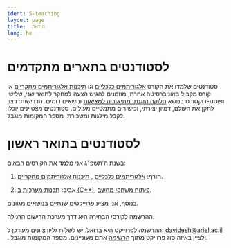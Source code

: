 ```yaml
---
ident: 5-teaching
layout: page
title:  הוראה
lang: he
---
```


# לסטודנטים בתארים מתקדמים

סטודנטים שלמדו את הקורס 
[אלגוריתמים כלכליים][alg-econ]
או
[תיכנות אלגוריתמים מחקריים][alg-research]
 או קורס מקביל באוניברסיטה אחרת,
מוזמנים להגיש הצעה למחקר לתואר שני, שלישי ופוסט-דוקטורט
 בנושא [חלוקה הוגנת: מתיאוריה למציאות][wishlist] ונושאים דומים. 
הדרישות: רצון לתקן את העולם, דמיון יצירתי, וכישורים מתמטיים מעולים.
סטודנטים מצטיינים יוכלו לקבל מילגות ומשכורת.
מספר המקומות מוגבל.


# לסטודנטים בתואר ראשון

בשנת ה'תשפ"ג אני מלמד את הקורסים הבאים:

1. חורף: [אלגוריתמים כלכליים][alg-econ] ,  [תיכנות אלגוריתמים מחקריים][alg-research]. 
   
2. אביב: [תכנות מערכות ב (C++)][cpp], [פיתוח משחקי מחשב][gamedev].

בנוסף, אני מציע
[פרוייקטים שנתיים][projects]
בנושאים מגוונים.

ההרשמה לקורסי הבחירה היא דרך מערכת הרישום הרגילה.

ההרשמה לפרוייקט היא בדואל. 
 יש לשלוח גליון ציונים מעודכן ל:
davidesh@ariel.ac.il .
ולציין באיזה סוג פרוייקט מתוך
[הרשימה][projects]
אתם מעוניינים.
מספר המקומות מוגבל. 


[research]: {{site.baseurl}}/papers/ResearchProgram-ISF-712-20.pdf
[wishlist]: {{site.baseurl}}/pages/{{page.lang}}/wishlist

[opensource]: https://github.com/erelsgl-at-ariel/projects-5780/blob/master/open-source-projects.pdf
[fairdivision]: https://github.com/erelsgl-at-ariel/projects-5780/blob/master/fair-division-algorithms.pdf
[seriousgames]: https://en.wikipedia.org/wiki/Serious_games
[proj5780gamedev]: https://maoz-grossman.github.io/GameDev-Ariel/
[proj5780fair]: https://github.com/DanielAbergel/Distribution-Algorithm
[proj5780fairsite]: https://???
[proj5780trade]: https://github.com/aricRach/final-project
[proj5780tradesite]: https://multitrade.herokuapp.com/
[projects]: https://github.com/erelsgl-at-ariel/projects-5783

[cpp]: https://github.com/erelsgl-at-ariel/cpp-5783
[alg-econ]: https://github.com/erelsgl-at-ariel/algorithms-5783
[alg-research]: https://github.com/erelsgl-at-ariel/research-5783
[gamedev]: https://github.com/gamedev-at-ariel/gamedev-5783

[oop5778]: https://github.com/erelsgl-at-ariel/oop-5778

